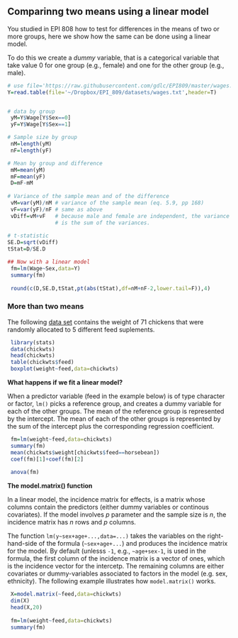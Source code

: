 ## Comparinng two means using a linear model


You studied in EPI 808 how to test for differences in the means of two or more groups, here we show how the same can be done using a linear model. 

To do this we create a *dummy* variable, that is a categorical variable that take value 0 for one group (e.g., female) and one for the other group (e.g., male).



```r
# use file='https://raw.githubusercontent.com/gdlc/EPI809/master/wages.txt' 
Y=read.table(file='~/Dropbox/EPI_809/datasets/wages.txt',header=T)


# data by group
 yM=Y$Wage[Y$Sex==0]
 yF=Y$Wage[Y$Sex==1]

# Sample size by group
 nM=length(yM)
 nF=length(yF)

# Mean by group and difference
 mM=mean(yM)
 mF=mean(yF)
 D=mF-mM
 
# Variance of the sample mean and of the difference
 vM=var(yM)/nM # variance of the sample mean (eq. 5.9, pp 168)
 vF=var(yF)/nF # same as above
 vDiff=vM+vF   # because male and female are independent, the variance of the difference
 			   # is the sum of the variances.
 
# t-statistic
SE.D=sqrt(vDiff)
tStat=D/SE.D

## Now with a linear model
 fm=lm(Wage~Sex,data=Y)
 summary(fm)
 
 round(c(D,SE.D,tStat,pt(abs(tStat),df=nM+nF-2,lower.tail=F)),4)

```

### More than two means

The following [data set](https://stat.ethz.ch/R-manual/R-devel/library/datasets/html/chickwts.html) contains the weight of 71 chickens that were randomly allocated to 5 different feed suplements.

```r
 library(stats)
 data(chickwts)
 head(chickwts)
 table(chickwts$feed)
 boxplot(weight~feed,data=chickwts)
```

**What happens if we fit a linear model?**

When a predictor variable (feed in the example below) is of type character or factor, `lm()` picks a reference group, and creates a dummy variable for each of the other groups. The mean of the reference group is represented by the intercept. The mean of each of the other groups is represented by the sum of the intercept plus the corresponding regression coefficient.

```r
 fm=lm(weight~feed,data=chickwts)
 summary(fm)
 mean(chickwts$weight[chickwts$feed==horsebean])
 coef(fm)[1]+coef(fm)[2]
 
 anova(fm)
```


**The model.matrix() function**

In a linear model, the incidence matrix for effects, is a matrix whose columns contain the predictors (either dummy variables or continous covariates). If the model involves *p* parameter and the sample size is *n*, the incidence matrix has *n* rows and *p* columns. 

The function `lm(y~sex+age+...,data=...)` takes the variables on the right-hand-side of the formula (`~sex+age+...`) and produces the incidence matrix for the model. By default (unlesss `-1`, e.g., `~age+sex-1`, is used in the formula, the first column of the incidence matrix is a vector of ones, which is the incidence vector for the intercetp. The remaining columns are either covariates or dummy-variables associated to factors in the model (e.g. sex, ethnicity). The following example illustrates how `model.matrix()` works.

```r
 X=model.matrix(~feed,data=chickwts)
 dim(X)
 head(X,20)
 
 fm=lm(weight~feed,data=chickwts)
 summary(fm)

```
